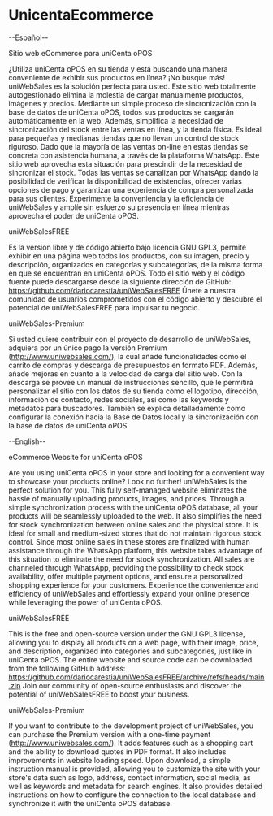 # UnicentaEcommerce

--Español--

Sitio web eCommerce para uniCenta oPOS

¿Utiliza uniCenta oPOS en su tienda y está buscando una manera conveniente de exhibir sus productos en línea? ¡No busque más! uniWebSales es la solución perfecta para usted.
Este sitio web totalmente autogestionado elimina la molestia de cargar manualmente productos, imágenes y precios. Mediante un simple proceso de sincronización con la base de datos de uniCenta oPOS, todos sus productos se cargarán automáticamente en la web. Además, simplifica la necesidad de sincronización del stock entre las ventas en línea, y la tienda física.
Es ideal para pequeñas y medianas tiendas que no llevan un control de stock riguroso. Dado que la mayoría de las ventas on-line en estas tiendas se concreta con asistencia humana, a través de la plataforma WhatsApp. Este sitio web aprovecha esta situación para prescindir de la necesidad de sincronizar el stock. Todas las ventas se canalizan por WhatsApp dando la posibilidad de verificar la disponibilidad de existencias, ofrecer varias opciones de pago y garantizar una experiencia de compra personalizada para sus clientes.
Experimente la conveniencia y la eficiencia de uniWebSales y amplíe sin esfuerzo su presencia en línea mientras aprovecha el poder de uniCenta oPOS.


uniWebSalesFREE

Es la versión libre y de código abierto bajo licencia GNU GPL3, permite exhibir en una página web todos los productos, con su imagen, precio y descripción, organizados en categorías y subcategorías, de la misma forma en que se encuentran en uniCenta oPOS. Todo el sitio web y el código fuente puede descargarse desde la siguiente dirección de GitHub: https://github.com/dariocarestia/uniWebSalesFREE
Únete a nuestra comunidad de usuarios comprometidos con el código abierto y descubre el potencial de uniWebSalesFREE para impulsar tu negocio.

uniWebSales-Premium

Si usted quiere contribuir con el proyecto de desarrollo de uniWebSales, adquiera por un único pago la versión Premium (http://www.uniwebsales.com/), la cual añade funcionalidades como el carrito de compras y descarga de presupuestos en formato PDF. Además, añade mejoras en cuanto a la velocidad de carga del sitio web.
Con la descarga se provee un manual de instrucciones sencillo, que le permitirá personalizar el sitio con los datos de su tienda como el logotipo, dirección, información de contacto, redes sociales, así como las keywords y metadatos para buscadores. También se explica detalladamente como configurar la conexión hacia la Base de Datos local y la sincronización con la base de datos de uniCenta oPOS.



--English--

eCommerce Website for uniCenta oPOS

Are you using uniCenta oPOS in your store and looking for a convenient way to showcase your products online? Look no further! uniWebSales is the perfect solution for you.
This fully self-managed website eliminates the hassle of manually uploading products, images, and prices. Through a simple synchronization process with the uniCenta oPOS database, all your products will be seamlessly uploaded to the web. It also simplifies the need for stock synchronization between online sales and the physical store.
It is ideal for small and medium-sized stores that do not maintain rigorous stock control. Since most online sales in these stores are finalized with human assistance through the WhatsApp platform, this website takes advantage of this situation to eliminate the need for stock synchronization. All sales are channeled through WhatsApp, providing the possibility to check stock availability, offer multiple payment options, and ensure a personalized shopping experience for your customers.
Experience the convenience and efficiency of uniWebSales and effortlessly expand your online presence while leveraging the power of uniCenta oPOS.

uniWebSalesFREE

This is the free and open-source version under the GNU GPL3 license, allowing you to display all products on a web page, with their image, price, and description, organized into categories and subcategories, just like in uniCenta oPOS. The entire website and source code can be downloaded from the following GitHub address: https://github.com/dariocarestia/uniWebSalesFREE/archive/refs/heads/main.zip
Join our community of open-source enthusiasts and discover the potential of uniWebSalesFREE to boost your business.

uniWebSales-Premium

If you want to contribute to the development project of uniWebSales, you can purchase the Premium version with a one-time payment (http://www.uniwebsales.com/). It adds features such as a shopping cart and the ability to download quotes in PDF format. It also includes improvements in website loading speed.
Upon download, a simple instruction manual is provided, allowing you to customize the site with your store's data such as logo, address, contact information, social media, as well as keywords and metadata for search engines. It also provides detailed instructions on how to configure the connection to the local database and synchronize it with the uniCenta oPOS database.


